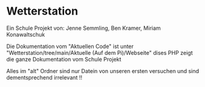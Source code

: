 # Wetterstation
Ein Schule Projekt von: Jenne Semmling, Ben Kramer, Miriam Konawaltschuk

Die Dokumentation vom "Aktuellen Code" ist unter "Wetterstation/tree/main/Aktuelle (Auf dem Pi)/Webseite" dises PHP zeigt die ganze Dokumentation vom Schule Projekt

Alles im "alt" Ordner sind nur Datein von unseren ersten versuchen und sind dementsprechend irrelevant !!
